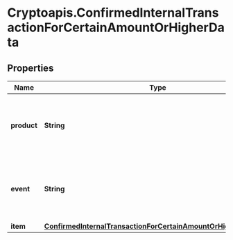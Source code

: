 # Cryptoapis.ConfirmedInternalTransactionForCertainAmountOrHigherData

## Properties

Name | Type | Description | Notes
------------ | ------------- | ------------- | -------------
**product** | **String** | Represents the Crypto APIs 2.0 product which sends the callback. | 
**event** | **String** | Defines the specific event, for which a callback subscription is set. | 
**item** | [**ConfirmedInternalTransactionForCertainAmountOrHigherDataItem**](ConfirmedInternalTransactionForCertainAmountOrHigherDataItem.md) |  | 


